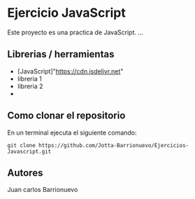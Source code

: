# Ejercicio JavaScript

Este proyecto es una practica de JavaScript.
...

## Librerias / herramientas 

- [JavaScript]"https://cdn.jsdelivr.net" 
- libreria 1
- libreria 2
- 
 ## Como clonar el repositorio
 En un terminal ejecuta el siguiente comando:

```
git clone https://github.com/Jotta-Barrionuevo/Ejercicios-Javascript.git

```
## Autores

Juan carlos Barrionuevo